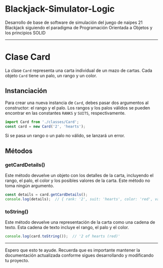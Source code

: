 # Blackjack-Simulator-Logic
Desarrollo de base de software de simulación del juego de naipes 21 Blackjack siguiendo el paradigma de Programación Orientada a Objetos y los principios SOLID

---

# Clase Card

La clase `Card` representa una carta individual de un mazo de cartas. Cada objeto `Card` tiene un palo, un rango y un color.

## Instanciación

Para crear una nueva instancia de `Card`, debes pasar dos argumentos al constructor: el rango y el palo. Los rangos y los palos válidos se pueden encontrar en las constantes `RANKS` y `SUITS`, respectivamente.

```javascript
import Card from './classes/Card';
const card = new Card('2', 'hearts');
```

Si se pasa un rango o un palo no válido, se lanzará un error.

## Métodos

### getCardDetails()

Este método devuelve un objeto con los detalles de la carta, incluyendo el rango, el palo, el color y los posibles valores de la carta. Este método no toma ningún argumento.

```javascript
const details = card.getCardDetails();
console.log(details);  // { rank: '2', suit: 'hearts', color: 'red', values: [2] }
```

### toString()

Este método devuelve una representación de la carta como una cadena de texto. Esta cadena de texto incluye el rango, el palo y el color.

```javascript
console.log(card.toString());  // '2 of hearts (red)'
```

---

Espero que esto te ayude. Recuerda que es importante mantener la documentación actualizada conforme sigues desarrollando y modificando tu proyecto.